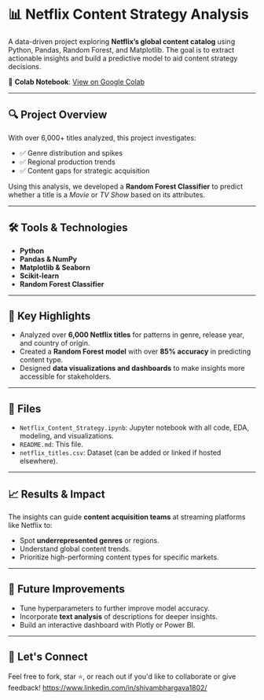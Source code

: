 # 📊 Netflix Content Strategy Analysis

A data-driven project exploring **Netflix’s global content catalog** using Python, Pandas, Random Forest, and Matplotlib. The goal is to extract actionable insights and build a predictive model to aid content strategy decisions.

🔗 **Colab Notebook**: [View on Google Colab](https://colab.research.google.com/drive/1mw5KxWfXRuBVeQ5N2Ouk1L0zFtRRjIsj?usp=drive_link)

---

## 🔍 Project Overview

With over 6,000+ titles analyzed, this project investigates:

- ✅ Genre distribution and spikes
- ✅ Regional production trends
- ✅ Content gaps for strategic acquisition

Using this analysis, we developed a **Random Forest Classifier** to predict whether a title is a *Movie* or *TV Show* based on its attributes.

---

## 🛠️ Tools & Technologies

- **Python**  
- **Pandas & NumPy**  
- **Matplotlib & Seaborn**  
- **Scikit-learn**  
- **Random Forest Classifier**

---

## 🎯 Key Highlights

- Analyzed over **6,000 Netflix titles** for patterns in genre, release year, and country of origin.
- Created a **Random Forest model** with over **85% accuracy** in predicting content type.
- Designed **data visualizations and dashboards** to make insights more accessible for stakeholders.

---

## 📁 Files

- `Netflix_Content_Strategy.ipynb`: Jupyter notebook with all code, EDA, modeling, and visualizations.
- `README.md`: This file.
- `netflix_titles.csv`: Dataset (can be added or linked if hosted elsewhere).

---

## 📈 Results & Impact

The insights can guide **content acquisition teams** at streaming platforms like Netflix to:

- Spot **underrepresented genres** or regions.
- Understand global content trends.
- Prioritize high-performing content types for specific markets.

---

## 🚀 Future Improvements

- Tune hyperparameters to further improve model accuracy.
- Incorporate **text analysis** of descriptions for deeper insights.
- Build an interactive dashboard with Plotly or Power BI.

---

## 🤝 Let's Connect

Feel free to fork, star ⭐, or reach out if you'd like to collaborate or give feedback!
https://www.linkedin.com/in/shivambhargava1802/
